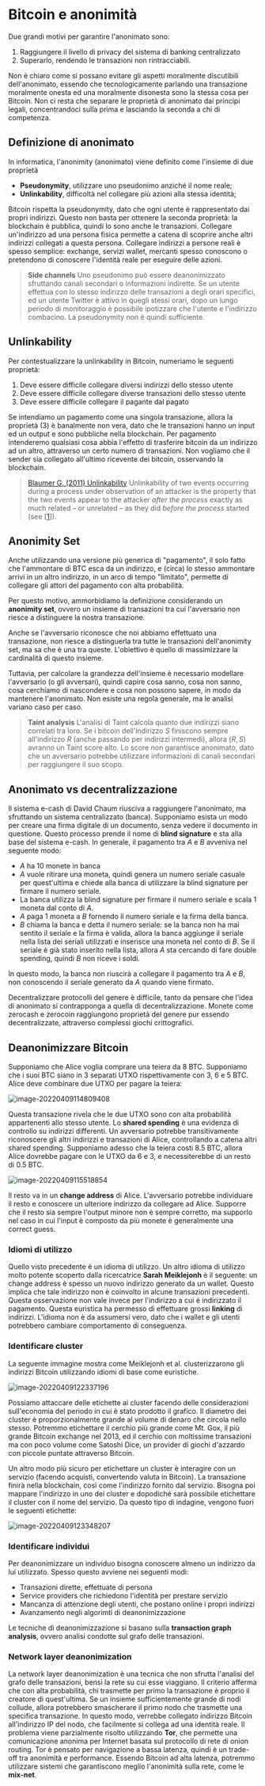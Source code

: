 # Bitcoin e anonimità

Due grandi motivi per garantire l'anonimato sono: 

1. Raggiungere il livello di privacy del sistema di banking centralizzato
2. Superarlo, rendendo le transazioni non rintracciabili. 

Non è chiaro come si possano evitare gli aspetti moralmente discutibili dell'anonimato, essendo che tecnologicamente parlando una transazione moralmente onesta ed una moralmente disonesta sono la stessa cosa per Bitcoin. Non ci resta che separare le proprietà di anonimato dai principi legali, concentrandoci sulla prima e lasciando la seconda a chi di competenza.  



## Definizione di anonimato

In informatica, l'anonimity (anonimato) viene definito come l'insieme di due proprietà 

* **Pseudonymity**, utilizzare uno pseudonimo anziché il nome reale;
* **Unlinkability**, difficoltà nel collegare più azioni alla stessa identità;

Bitcoin rispetta la pseudonymity, dato che ogni utente è rappresentato dai propri indirizzi. Questo non basta per ottenere la seconda proprietà: la blockchain è pubblica, quindi lo sono anche le transazioni. Collegare un'indirizzo ad una persona fisica permette a catena di scoprire anche altri indirizzi collegati a questa persona. Collegare indirizzi a persone reali è spesso semplice: exchange, servizi wallet, mercanti spesso conoscono o pretendono di conoscere l'identità reale per eseguire delle azioni. 



> **Side channels**
> Uno pseudonimo può essere deanonimizzato sfruttando canali secondari o informazioni indirette. Se un utente effettua con lo stesso indirizzo delle transazioni a degli orari specifici, ed un utente Twitter è attivo in quegli stessi orari, dopo un lungo periodo di monitoraggio è possibile ipotizzare che l'utente e l'indirizzo combacino. La pseudonymity non è quindi sufficiente. 



## Unlinkability

Per contestualizzare la unlinkability in Bitcoin, numeriamo le seguenti proprietà: 

1. Deve essere difficile collegare diversi indirizzi dello stesso utente
2. Deve essere difficile collegare diverse transazioni dello stesso utente
3. Deve essere difficile collegare il pagante dal pagato

Se intendiamo un pagamento come una singola transazione, allora la proprietà (3) è banalmente non vera, dato che le transazioni hanno un input ed un output e sono pubbliche nella blockchain. Per pagamento intenderemo qualsiasi cosa abbia l'effetto di trasferire bitcoin da un indirizzo ad un altro, attraverso un certo numero di transazioni. Non vogliamo che il sender sia collegato all'ultimo ricevente dei bitcoin, osservando la blockchain. 



> [Blaumer G. (2011) Unlinkability](https://link.springer.com/referenceworkentry/10.1007/978-1-4419-5906-5_236)
> Unlinkability of two events occurring during a process under observation of an attacker is the property that the two events appear to the  attacker *after the process* exactly as much related – or unrelated – as they did *before the process* started (see [[1](https://link.springer.com/referenceworkentry/10.1007/978-1-4419-5906-5_236#CR1_236)]).



## Anonimity Set

Anche utilizzando una versione più generica di "pagamento", il solo fatto che l'ammontare di BTC esca da un indirizzo, e (circa) lo stesso ammontare arrivi in un altro indirizzo, in un arco di tempo "limitato", permette di collegare gli attori del pagamento con alta probabilità. 

Per questo motivo, ammorbidiamo la definizione considerando un **anonimity set**, ovvero un insieme di transazioni tra cui l'avversario non riesce a distinguere la nostra transazione. 

Anche se l'avversario riconosce che noi abbiamo effettuato una transazione, non riesce a distinguerla tra tutte le transazioni dell'anonimity set, ma sa che è una tra queste. L'obiettivo è quello di massimizzare la cardinalità di questo insieme. 

Tuttavia, per calcolare la grandezza dell'insieme è necessario modellare l'avversario (o gli avversari), quindi capire cosa sanno, cosa non sanno, cosa cerchiamo di nascondere e cosa non possono sapere, in modo da mantenere l'anonimato. Non esiste una regola generale, ma le analisi variano caso per caso. 

> **Taint analysis**
> L'analisi di Taint calcola quanto due indirizzi siano correlati tra loro. Se i bitcoin dell'indirizzo $S$ finiscono sempre all'indirizzo $R$ (anche passando per indirizzi intermedi), allora $(R,S)$ avranno un Taint score alto. Lo score non garantisce anonimato, dato che un avversario potrebbe utilizzare informazioni di canali secondari per raggiungere il suo scopo. 



## Anonimato vs decentralizzazione

Il sistema e-cash di David Chaum riusciva a raggiungere l'anonimato, ma sfruttando un sistema centralizzato (banca). Supponiamo esista un modo per creare una firma digitale di un documento, senza vedere il documento in questione. Questo processo prende il nome di **blind signature** e sta alla base del sistema e-cash. In generale, il pagamento tra $A$ e $B$ avveniva nel seguente modo: 

* $A$ ha 10 monete in banca
* $A$ vuole ritirare una moneta, quindi genera un numero seriale casuale per quest'ultima e chiede alla banca di utilizzare la blind signature per firmare il numero seriale. 
* La banca utilizza la blind signature per firmare il numero seriale e scala 1 moneta dal conto di $A$. 
* $A$ paga 1 moneta a $B$ fornendo il numero seriale e la firma della banca. 
* $B$ chiama la banca e detta il numero seriale: se la banca non ha mai sentito il seriale e la firma è valida, allora la banca aggiunge il seriale nella lista dei seriali utilizzati e inserisce una moneta nel conto di $B$. Se il seriale è già stato inserito nella lista, allora $A$ sta cercando di fare double spending, quindi $B$ non riceve i soldi. 

In questo modo, la banca non riuscirà a collegare il pagamento tra $A$ e $B$, non conoscendo il seriale generato da $A$ quando viene firmato. 

Decentralizzare protocolli del genere è difficile, tanto da pensare che l'idea di anonimato si contrapponga a quella di decentralizzazione. Monete come zerocash e zerocoin raggiungono proprietà del genere pur essendo decentralizzate, attraverso complessi giochi crittografici.



## Deanonimizzare Bitcoin

Supponiamo che Alice voglia comprare una teiera da 8 BTC. Supponiamo che i suoi BTC siano in 3 separati UTXO rispettivamente con 3, 6 e 5 BTC. Alice deve combinare due UTXO per pagare la teiera:

![image-20220409114809408](Ch_6_bitcoin_e_anonimità.assets/image-20220409114809408.png)

Questa transazione rivela che le due UTXO sono con alta probabilità appartenenti allo stesso utente. Lo **shared spending** è una evidenza di controllo su indirizzi differenti. Un avversario potrebbe transitivamente riconoscere gli altri indirizzi e transazioni di Alice, controllando a catena altri shared spending. Supponiamo adesso che la teiera costi 8.5 BTC, allora Alice dovrebbe pagare con le UTXO da 6 e 3, e necessiterebbe di un resto di 0.5 BTC. 

![image-20220409115518854](Ch_6_bitcoin_e_anonimità.assets/image-20220409115518854.png)

Il resto va in un **change address** di Alice. L'avversario potrebbe individuare il resto e conoscere un ulteriore indirizzo da collegare ad Alice. Supporre che il resto sia sempre l'output minore non è sempre corretto, ma supporlo nel caso in cui l'input è composto da più monete è generalmente una correct guess.



### Idiomi di utilizzo

Quello visto precedente è un idioma di utilizzo. Un altro idioma di utilizzo molto potente scoperto dalla ricercatrice **Sarah Meiklejonh** è il seguente: un change address è spesso un nuovo indirizzo generato da un wallet. Questo implica che tale indirizzo non è coinvolto in alcune transazioni precedenti. Questa osservazione non vale invece per l'indirizzo a cui è indirizzato il pagamento. Questa euristica ha permesso di effettuare grossi **linking** di indirizzi. L'idioma non è da assumersi vero, dato che i wallet e gli utenti potrebbero cambiare comportamento di conseguenza. 



### Identificare cluster

La seguente immagine mostra come Meiklejonh et al. clusterizzarono gli indirizzi Bitcoin utilizzando idiomi di base come euristiche. 

![image-20220409122337196](Ch_6_bitcoin_e_anonimità.assets/image-20220409122337196.png)

Possiamo attaccare delle etichette ai cluster facendo delle considerazioni sull'economia del periodo in cui è stato prodotto il grafico. Il diametro dei cluster è proporzionalmente grande al volume di denaro che circola nello stesso. Potremmo etichettare il cerchio più grande come Mt. Gox, il più grande Bitcoin exchange nel 2013, ed il cerchio con moltissime transazioni ma con poco volume come Satoshi Dice, un provider di giochi d'azzardo con piccole puntate attraverso Bitcoin. 

Un altro modo più sicuro per etichettare un cluster è interagire con un servizio (facendo acquisti, convertendo valuta in Bitcoin). La transazione finirà nella blockchain, così come l'indirizzo fornito dal servizio. Bisogna poi mappare l'indirizzo in uno dei cluster e dopodiché sarà possibile etichettare il cluster con il nome del servizio. Da questo tipo di indagine, vengono fuori le seguenti etichette: 

![image-20220409123348207](Ch_6_bitcoin_e_anonimità.assets/image-20220409123348207.png)



### Identificare individui

Per deanonimizzare un individuo bisogna conoscere almeno un indirizzo da lui utilizzato. Spesso questo avviene nei seguenti modi: 

* Transazioni dirette, effettuate di persona
* Service providers che richiedono l'identità per prestare servizio
* Mancanza di attenzione degli utenti, che postano online i propri indirizzi
* Avanzamento negli algorimti di deanonimizzazione

Le tecniche di deanonimizzazione si basano sulla **transaction graph analysis**, ovvero analisi condotte sul grafo delle transazioni. 



### Network layer deanonimization

La network layer deanonimization è una tecnica che non sfrutta l'analisi del grafo delle transazioni, bensì la rete su cui esse viaggiano. Il criterio afferma che con alta probabilità, chi trasmette per primo la transazione è proprio il creatore di quest'ultima. Se un insieme sufficientemente grande di nodi collude, allora potrebbero smascherare il primo nodo che trasmette una specifica transazione. In questo modo, verrebbe collegato indirizzo Bitcoin all'indirizzo IP del nodo, che facilmente si collega ad una identità reale. Il problema viene parzialmente risolto utilizzando **Tor**, che permette una comunicazione anonima per Internet basata sul protocollo di rete di onion routing. Tor è pensato per navigazione a bassa latenza, quindi è un trade-off tra anonimità e performance. Essendo Bitcoin ad alta latenza, potremmo utilizzare sistemi che garantiscono meglio l'anonimità sulla rete, come le **mix-net**.




